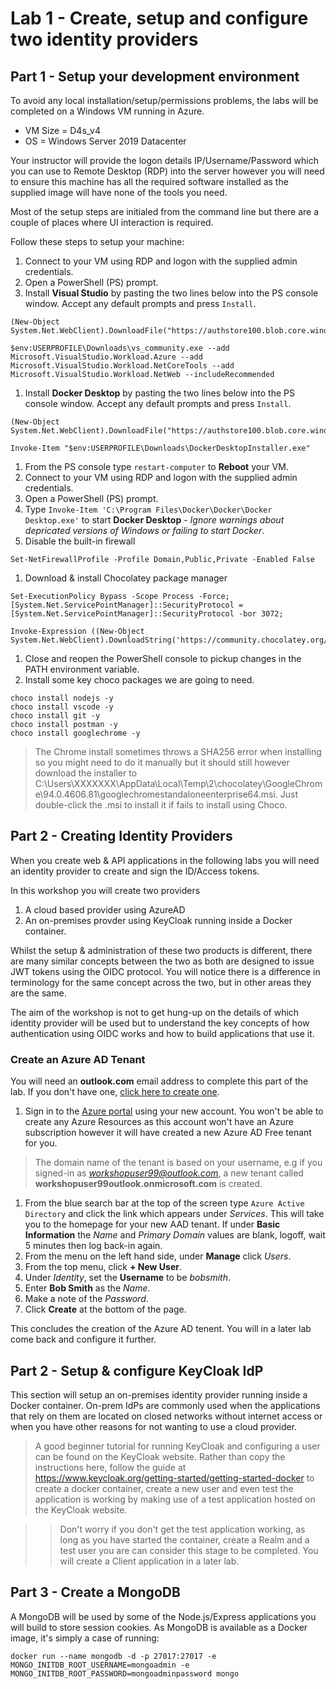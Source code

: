 # Lab 1 - Create, setup and configure two identity providers

## Part 1 - Setup your development environment

To avoid any local installation/setup/permissions problems, the labs will be completed on a Windows VM running in Azure.

* VM Size = D4s_v4
* OS = Windows Server 2019 Datacenter

Your instructor will provide the logon details IP/Username/Password which you can use to Remote Desktop (RDP) into the server however you will need to ensure this machine has all the required software installed as the supplied image will have none of the tools you need.

Most of the setup steps are initialed from the command line but there are a couple of places where UI interaction is required.

Follow these steps to setup your machine:

1. Connect to your VM using RDP and logon with the supplied admin credentials.
1. Open a PowerShell (PS) prompt.
1. Install **Visual Studio** by pasting the two lines below into the PS console window. Accept any default prompts and press `Install`.
```
(New-Object System.Net.WebClient).DownloadFile("https://authstore100.blob.core.windows.net/software/vs_community.exe","$env:USERPROFILE\Downloads\vs_community.exe")

$env:USERPROFILE\Downloads\vs_community.exe --add Microsoft.VisualStudio.Workload.Azure --add Microsoft.VisualStudio.Workload.NetCoreTools --add Microsoft.VisualStudio.Workload.NetWeb --includeRecommended
```
1. Install **Docker Desktop** by pasting the two lines below into the PS console window. Accept any default prompts and press `Install`.
```
(New-Object System.Net.WebClient).DownloadFile("https://authstore100.blob.core.windows.net/software/DockerDesktopInstaller.exe","$env:USERPROFILE\Downloads\DockerDesktopInstaller.exe")

Invoke-Item "$env:USERPROFILE\Downloads\DockerDesktopInstaller.exe"
```
1. From the PS console type `restart-computer` to **Reboot** your VM.
1. Connect to your VM using RDP and logon with the supplied admin credentials.
1. Open a PowerShell (PS) prompt.
1. Type `Invoke-Item 'C:\Program Files\Docker\Docker\Docker Desktop.exe'` to start **Docker Desktop** - *Ignore warnings about depricated versions of Windows or failing to start Docker*.
1. Disable the built-in firewall
```
Set-NetFirewallProfile -Profile Domain,Public,Private -Enabled False
```
1. Download & install Chocolatey package manager
```
Set-ExecutionPolicy Bypass -Scope Process -Force;
[System.Net.ServicePointManager]::SecurityProtocol = [System.Net.ServicePointManager]::SecurityProtocol -bor 3072;

Invoke-Expression ((New-Object System.Net.WebClient).DownloadString('https://community.chocolatey.org/install.ps1'))
```
1. Close and reopen the PowerShell console to pickup changes in the PATH environment variable.
1. Install some key choco packages we are going to need.
```
choco install nodejs -y
choco install vscode -y
choco install git -y
choco install postman -y
choco install googlechrome -y
```
> The Chrome install sometimes throws a SHA256 error when installing so you might need to do it manually but it should still however download the installer to C:\Users\XXXXXXX\AppData\Local\Temp\2\chocolatey\GoogleChrome\94.0.4606.81\googlechromestandaloneenterprise64.msi. Just double-click the .msi to install it if fails to install using Choco.

## Part 2 - Creating Identity Providers
When you create web & API applications in the following labs you will need an identity provider to create and sign the ID/Access tokens.

In this workshop you will create two providers

1. A cloud based provider using AzureAD
2. An on-premises provder using KeyCloak running inside a Docker container.

Whilst the setup & administration of these two products is different, there are many similar concepts between the two as both are designed to issue JWT tokens using the OIDC protocol. You will notice there is a difference in terminology for the same concept across the two, but in other areas they are the same.

The aim of the workshop is not to get hung-up on the details of which identity provider will be used but to understand the key concepts of how authentication using OIDC works and how to build applications that use it.

### Create an Azure AD Tenant

You will need an **outlook.com** email address to complete this part of the lab. If you don't have one, [click here to create one](https://outlook.live.com/owa/?nlp=1&signup=1).

1. Sign in to the [Azure portal](https://portal.azure.com/) using your new account. You won't be able to create any Azure Resources as this account won't have an Azure subscription however it will have created a new Azure AD Free tenant for you.
> The domain name of the tenant is based on your username, e.g if you signed-in as *workshopuser99@outlook.com*, a new tenant called **workshopuser99outlook.onmicrosoft.com** is created.
1. From the blue search bar at the top of the screen type `Azure Active Directory` and click the link which appears under *Services*. This will take you to the homepage for your new AAD tenant. If under **Basic Information** the *Name* and *Primary Domain* values are blank, logoff, wait 5 minutes then log back-in again.
1. From the menu on the left hand side, under **Manage** click *Users*.
1. From the top menu, click **+ New User**.
1. Under *Identity*, set the **Username** to be *bobsmith*.
1. Enter **Bob Smith** as the *Name*.
1. Make a note of the *Password*.
1. Click **Create** at the bottom of the page.

This concludes the creation of the Azure AD tenent. You will in a later lab come back and configure it further.


## Part 2 - Setup & configure KeyCloak IdP

This section will setup an on-premises identity provider running inside a Docker container. On-prem IdPs are commonly used when the applications that rely on them are located on closed networks without internet access or when you have other reasons for not wanting to use a cloud provider.

> A good beginner tutorial for running KeyCloak and configuring a user can be found on the KeyCloak website. Rather than copy the instructions here, follow the guide at https://www.keycloak.org/getting-started/getting-started-docker to create a docker container, create a new user and even test the application is working by making use of a test application hosted on the KeyCloak website.

>> Don't worry if you don't get the test application working, as long as you have started the container, create a Realm and a test user you are can consider this stage to be completed. You will create a Client application in a later lab.

## Part 3 - Create a MongoDB
A MongoDB will be used by some of the Node.js/Express applications you will build to store session cookies. As MongoDB is available as a Docker image, it's simply a case of running:
```
docker run --name mongodb -d -p 27017:27017 -e MONGO_INITDB_ROOT_USERNAME=mongoadmin -e MONGO_INITDB_ROOT_PASSWORD=mongoadminpassword mongo
```


